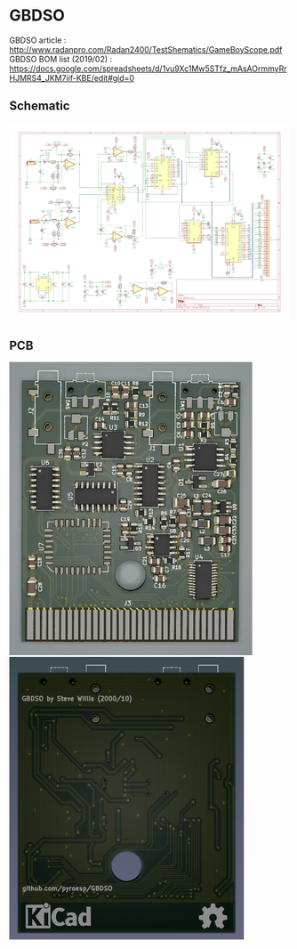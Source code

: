 # GBDSO

GBDSO article : http://www.radanpro.com/Radan2400/TestShematics/GameBoyScope.pdf
<br/>
GBDSO BOM list (2019/02) : https://docs.google.com/spreadsheets/d/1vu9Xc1Mw5STfz_mAsAOrmmyRrHJMRS4_JKM7iif-KBE/edit#gid=0

## Schematic

<img src="./schematic.png">

## PCB

<img src="./pcb-front.png">

<img src="./pcb-back.png">